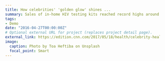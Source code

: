 ```yaml
---
title: How celebrities' 'golden glow' shines ...
summary: Sales of in-home HIV testing kits reached record highs around the same time the actor announced ...
tags:
- Demo
date: "2016-04-27T00:00:00Z"
# Optional external URL for project (replaces project detail page).
external_link: https://edition.cnn.com/2017/05/18/health/celebrity-health-charlie-sheen-study/
image:
  caption: Photo by Toa Heftiba on Unsplash
  focal_point: Smart
---
```

